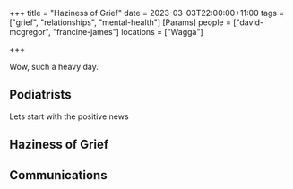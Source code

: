 +++
title = "Haziness of Grief"
date = 2023-03-03T22:00:00+11:00
tags = ["grief", "relationships", "mental-health"]
[Params]
people = ["david-mcgregor", "francine-james"]
locations = ["Wagga"]


+++

Wow, such a heavy day.

## Podiatrists

Lets start with the positive news

## Haziness of Grief


## Communications